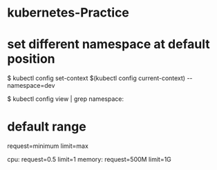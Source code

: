 # kubernetes-Practice

# set different namespace at default position

$ kubectl config set-context $(kubectl config current-context) --namespace=dev

$ kubectl config view | grep namespace:

# default range
request=minimum
limit=max

cpu:
     request=0.5
     limit=1
memory:
       request=500M
       limit=1G
    
